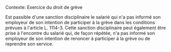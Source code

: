 Contexte: Exercice du droit de grève

Est passible d'une sanction disciplinaire le salarié qui n'a pas informé son employeur de son intention de participer à la grève dans les conditions prévues à l'article L. 1114-3. Cette sanction disciplinaire peut également être prise à l'encontre du salarié qui, de façon répétée, n'a pas informé son employeur de son intention de renoncer à participer à la grève ou de reprendre son service.